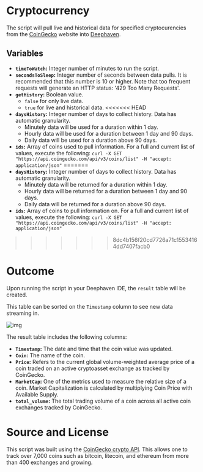 # Cryptocurrency

The script will pull live and historical data for specified cryptocurencies from the [CoinGecko](https://www.coingecko.com/) website into [Deephaven](https://github.com/deephaven/deephaven-core).

## Variables
- **`timeToWatch`:** Integer number of minutes to run the script.
- **`secondsToSleep`:** Integer number of seconds between data pulls.  It is recommended that this number is 10 or higher. Note that too frequent requests will generate an HTTP status: '429 Too Many Requests'.
- **`getHistory`:** Boolean value.
   -  `false` for only live data.
   -  `true` for live and historical data.
<<<<<<< HEAD
- **`daysHistory`:** Integer number of days to collect history. Data has automatic granularity.
   - Minutely data will be used for a duration within 1 day.
   - Hourly data will be used for a duration between 1 day and 90 days.
   - Daily data will be used for a duration above 90 days.
- **`ids`:** Array of coins used to pull information. For a full and current list of values, execute the following: `curl -X GET "https://api.coingecko.com/api/v3/coins/list" -H "accept: application/json"`
=======
- **`daysHistory`:** Integer number of days to collect history. Data has automatic granularity. 
   - Minutely data will be returned for a duration within 1 day.
   - Hourly data will be returned for a duration between 1 day and 90 days.
   - Daily data will be returned for a duration above 90 days.
- **`ids`:** Array of coins to pull information on. For a full and current list of values, execute the following: `curl -X GET "https://api.coingecko.com/api/v3/coins/list" -H "accept: application/json"`
>>>>>>> 8dc4b156f20cd7726a71c15534164dd7407facb0


# Outcome

Upon running the script in your Deephaven IDE, the `result` table will be created.  

This table can be sorted on the `Timestamp` column to see new data streaming in.

![img](./crypto1.png)

The result table includes the following columns:

- **`Timestamp`:** The date and time that the coin value was updated.
- **`Coin`:** The name of the coin.
- **`Price`:** Refers to the current global volume-weighted average price of a coin traded on an active cryptoasset exchange as tracked by CoinGecko.
- **`MarketCap`:** One of the metrics used to measure the relative size of a coin. Market Capitalization is calculated by multiplying Coin Price with Available Supply.
- **`total_volume`:** The total trading volume of a coin across all active coin exchanges tracked by CoinGecko.


# Source and License

This script was built using the [CoinGecko crypto API](https://www.coingecko.com/).  This allows one to track over 7,000 coins such as bitcoin, litecoin, and ethereum from more than 400 exchanges and growing.
